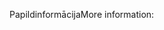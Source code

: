 <span data-ttu-id="b7f13-101">Papildinformācija</span><span class="sxs-lookup"><span data-stu-id="b7f13-101">More information:</span></span>